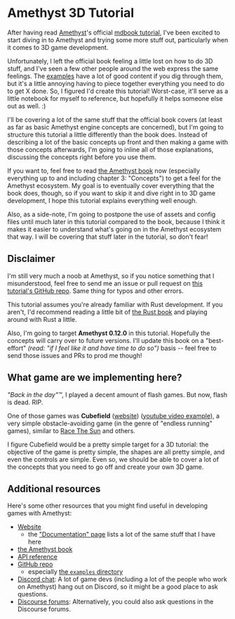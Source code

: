 # Amethyst 3D Tutorial

After having read [Amethyst](https://amethyst.rs/)'s official [mdbook tutorial](https://book.amethyst.rs/stable/), I've been excited to start diving in to Amethyst and trying some more stuff out, particularly when it comes to 3D game development.

Unfortunately, I left the official book feeling a little lost on how to do 3D stuff, and I've seen a few other people around the web express the same feelings. The [examples](https://github.com/amethyst/amethyst/tree/master/examples) have a lot of good content if you dig through them, but it's a little annoying having to piece together everything you need to do to get X done. So, I figured I'd create this tutorial! Worst-case, it'll serve as a little notebook for myself to reference, but hopefully it helps someone else out as well. :)

I'll be covering a lot of the same stuff that the official book covers (at least as far as basic Amethyst engine concepts are concerned), but I'm going to structure this tutorial a little differently than the book does. Instead of describing a lot of the basic concepts up front and then making a game with those concepts afterwards, I'm going to inline all of those explanations, discussing the concepts right before you use them.

If you want to, feel free to read [the Amethyst book](https://book.amethyst.rs/stable/) now (especially everything up to and including chapter 3: "Concepts") to get a feel for the Amethyst ecosystem. My goal is to eventually cover everything that the book does, though, so if you want to skip it and dive right in to 3D game development, I hope this tutorial explains everything well enough.

Also, as a side-note, I'm going to postpone the use of assets and config files until much later in this tutorial compared to the book, because I think it makes it easier to understand what's going on in the Amethyst ecosystem that way. I will be covering that stuff later in the tutorial, so don't fear!

## Disclaimer

I'm still very much a noob at Amethyst, so if you notice something that I misunderstood, feel free to send me an issue or pull request on [this tutorial's GitHub repo](https://github.com/crsaracco/amethyst-3d-tutorial). Same thing for typos and other errors.

This tutorial assumes you're already familiar with Rust development. If you aren't, I'd recommend reading a little bit of [the Rust book](https://doc.rust-lang.org/book/) and playing around with Rust a little.

Also, I'm going to target **Amethyst 0.12.0** in this tutorial. Hopefully the concepts will carry over to future versions. I'll update this book on a "best-effort" *(read: "if I feel like it and have time to do so")* basis -- feel free to send those issues and PRs to prod me though!

## What game are we implementing here?

*"Back in the day"™*, I played a decent amount of flash games. But now, flash is dead. RIP.

One of those games was **Cubefield** ([website](http://www.cubefield.org.uk/)) ([youtube video example](https://www.youtube.com/watch?v=s80HExhyIng)), a very simple obstacle-avoiding game (in the genre of "endless running" games), similar to [Race The Sun](https://www.youtube.com/watch?v=eDLfSg3YwVQ0) and others.

I figure Cubefield would be a pretty simple target for a 3D tutorial: the objective of the game is pretty simple, the shapes are all pretty simple, and even the controls are simple. Even so, we should be able to cover a lot of the concepts that you need to go off and create your own 3D game.

## Additional resources

Here's some other resources that you might find useful in developing games with Amethyst:

 - [Website](https://amethyst.rs/)
    - the ["Documentation" page](https://amethyst.rs/doc) lists a lot of the same stuff that I have here
 - [the Amethyst book](https://book.amethyst.rs/stable/)
 - [API reference](https://docs.amethyst.rs/stable/amethyst/)
 - [GitHub repo](https://github.com/amethyst/amethyst)
    - especially [the `examples` directory](https://github.com/amethyst/amethyst/tree/v0.12.0/examples)
 - [Discord chat](https://discordapp.com/invite/amethyst): A lot of game devs (including a lot of the people who work on Amethyst) hang out on Discord, so it might be a good place to ask questions.
 - [Discourse forums](https://community.amethyst.rs/): Alternatively, you could also ask questions in the Discourse forums.
